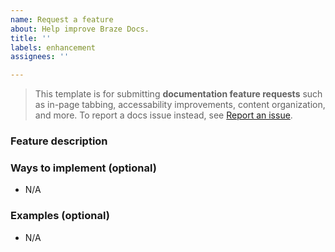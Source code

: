 ```yaml
---
name: Request a feature
about: Help improve Braze Docs.
title: ''
labels: enhancement
assignees: ''

---
```


> This template is for submitting **documentation feature requests** such as in-page tabbing, accessability improvements, content organization, and more. To report a docs issue instead, see [Report an issue](https://github.com/braze-inc/braze-docs/issues/new?assignees=&labels=issue&projects=&template=report_an_issue.md&title=).

### Feature description
<!-- A clear and concise description of the feature. -->

### Ways to implement (optional)
<!-- One or two ways we could implement this feature. -->
- N/A

### Examples (optional)
<!-- One or two real-world examples for this feature. -->
- N/A
